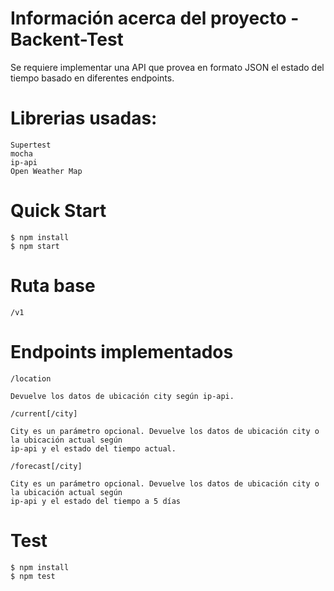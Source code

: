 # Información acerca del proyecto - Backent-Test

Se requiere implementar una API que provea en formato JSON el estado del tiempo basado en
diferentes endpoints. 

# Librerias usadas:
```
Supertest 
mocha
ip-api 
Open Weather Map
```

# Quick Start
``` 
$ npm install
$ npm start
```

# Ruta base
```
/v1
```

# Endpoints implementados
```
/location

Devuelve los datos de ubicación city según ip-api.

/current[/city]

City es un parámetro opcional. Devuelve los datos de ubicación city o la ubicación actual según
ip-api y el estado del tiempo actual.

/forecast[/city]

City es un parámetro opcional. Devuelve los datos de ubicación city o la ubicación actual según
ip-api y el estado del tiempo a 5 días 
```

# Test
```
$ npm install
$ npm test
```
